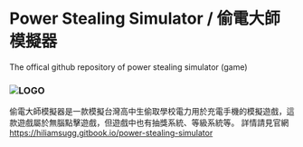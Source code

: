 # Power Stealing Simulator / 偷電大師模擬器
The offical github repository of power stealing simulator (game)
### ![LOGO](https://hiliamsugg.gitbook.io/~gitbook/image?url=https%3A%2F%2F4002583969-files.gitbook.io%2F%7E%2Ffiles%2Fv0%2Fb%2Fgitbook-x-prod.appspot.com%2Fo%2Fspaces%252FqTBaWd7iLffmVq5cugW6%252Fuploads%252FgDN0u0PSEkgwIgv2QX8E%252F20250404_163605_1_1.png%3Falt%3Dmedia%26token%3D45e5e832-d2db-41c3-b516-30e53e26cd44&width=768&dpr=4&quality=100&sign=9810e120&sv=2)
偷電大師模擬器是一款模擬台灣高中生偷取學校電力用於充電手機的模擬遊戲，這款遊戲屬於無腦點擊遊戲，但遊戲中也有抽獎系統、等級系統等。
詳情請見官網 https://hiliamsugg.gitbook.io/power-stealing-simulator
